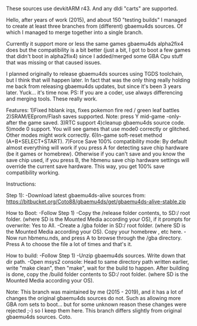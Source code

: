 These sources use devkitARM r43. And any dldi "carts" are supported.

Hello, after years of work (2015), and about 150 "testing builds" I managed to create at least three branches from (different) gbaemu4ds sources. Of which I managed to merge together into
a single branch.

Currently it support more or less the same games gbaemu4ds alpha2fix4 does but the compatibility is a bit better (just a bit, I got to boot a few games that didn't boot in alpha2fix4) since 
I added/merged some GBA Cpu stuff that was missing or that caused issues.

I planned originally to release gbaemu4ds sources using TGDS toolchain, but I think that will happen later. 
In fact that was the only thing really holding me back from releasing gbaemu4ds updates, but since it's been 3 years later. Yuck... it's time now.
PS: If you are a coder, use always differencing and merging tools. These really work.

Features:
1)Fixed hblank irqs, fixes pokemon fire red / green leaf battles
2)SRAM/EEprom/Flash saves supported. Note: press Y mid-game -only- after the game saved. 
3)RTC support
4)cleanup gbaemu4ds source code. 
5)mode 0 support. You will see games that use mode0 correctly or glitched. Other modes might work correctly.
6)In-game soft-reset method (A+B+SELECT+START).
7)Force Save 100% compatibility mode:
By default almost everything will work if you press A for detecting save chip hardware (be it games or homebrew). 
Otherwise if you can't save and you know the save chip used, if you press B, the hbmenu save chip hardware settings will override the current save hardware.
This way, you get 100% save compatibility working.

Instructions:

Step 1):
-Download latest gbaemu4ds-alive sources from: https://bitbucket.org/Coto88/gbaemu4ds/get/gbaemu4ds-alive-stable.zip

How to Boot:
-Follow Step 1)
-Copy the /release folder contents, to SD:/ root folder. (where SD is the Mounted Media according your OS), if it prompts for overwrite: Yes to All.
-Create a /gba folder in SD:/ root folder. (where SD is the Mounted Media according your OS). Copy your homebrew , etc here.
-Now run hbmenu.nds, and press A to browse through the /gba directory. Press A to choose the file a lot of times and that's it.

How to build:
-Follow Step 1)
-Unzip gbaemu4ds sources. Write down that dir path.
-Open msys2 console: Head to same directory path written earlier, write "make clean", then "make", wait for the build to happen. After building is done, copy the /build folder contents to SD:/ root folder. (where SD is the Mounted Media according your OS). 



Note: This branch was maintained by me (2015 - 2019), and it has a lot of changes the original gbaemu4ds sources do not. Such as allowing more GBA rom sets to boot...
but for some unknown reason these changes were rejected ;-) so I keep them here. This branch differs slightly from original gbaemu4ds sources.
Coto.